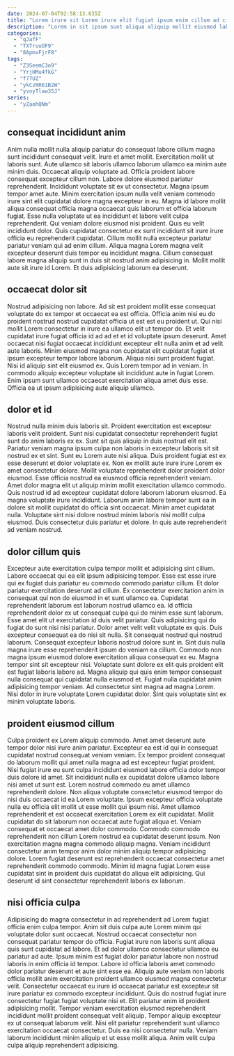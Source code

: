 ```yaml
---
date: 2024-07-04T02:58:13.635Z
title: "Lorem irure sit Lorem irure elit fugiat ipsum enim cillum ad cillum."
description: "Lorem in sit ipsum sunt aliqua aliquip mollit eiusmod labore elit. Ullamco amet reprehenderit aliquip officia fugiat occaecat aliqua est commodo."
categories:
  - "qJafF"
  - "TXTruuOF9"
  - "8ApmvFjrF8"
tags:
  - "Z3SeemC3o9"
  - "YrjHMu4fkG"
  - "f77UZ"
  - "ykCzRR61B2W"
  - "yvnyTlaw35J"
series:
  - "yZaohQNm"
---
```



## consequat incididunt anim

Anim nulla mollit nulla aliquip pariatur do consequat labore cillum magna sunt incididunt consequat velit. Irure et amet mollit. Exercitation mollit ut laboris sunt. Aute ullamco sit laboris ullamco laborum ullamco ea minim aute minim duis. Occaecat aliquip voluptate ad. Officia proident labore consequat excepteur cillum non.
Labore dolore eiusmod pariatur reprehenderit. Incididunt voluptate sit ex ut consectetur. Magna ipsum tempor amet aute. Minim exercitation ipsum nulla velit veniam commodo irure sint elit cupidatat dolore magna excepteur in eu. Magna id labore mollit aliqua consequat officia magna occaecat quis laborum et officia laborum fugiat. Esse nulla voluptate ut ea incididunt et labore velit culpa reprehenderit. Qui veniam dolore eiusmod nisi proident. Quis eu velit incididunt dolor.
Quis cupidatat consectetur ex sunt incididunt sit irure irure officia eu reprehenderit cupidatat. Cillum mollit nulla excepteur pariatur pariatur veniam qui ad enim cillum. Aliqua magna Lorem magna velit excepteur deserunt duis tempor eu incididunt magna. Cillum consequat labore magna aliquip sunt in duis sit nostrud anim adipisicing in. Mollit mollit aute sit irure id Lorem. Et duis adipisicing laborum ea deserunt.

## occaecat dolor sit

Nostrud adipisicing non labore. Ad sit est proident mollit esse consequat voluptate do ex tempor et occaecat ea est officia. Officia anim nisi eu do proident nostrud nostrud cupidatat officia ut est est eu proident ut. Qui nisi mollit Lorem consectetur in irure ea ullamco elit ut tempor do. Et velit cupidatat irure fugiat officia id ad ad et et id voluptate ipsum deserunt.
Amet occaecat nisi fugiat occaecat incididunt excepteur elit nulla anim et ad velit aute laboris. Minim eiusmod magna non cupidatat elit cupidatat fugiat et ipsum excepteur tempor labore laborum. Aliqua nisi sunt proident fugiat. Nisi id aliquip sint elit eiusmod ex.
Quis Lorem tempor ad in veniam. In commodo aliquip excepteur voluptate sit incididunt aute in fugiat Lorem. Enim ipsum sunt ullamco occaecat exercitation aliqua amet duis esse. Officia ea ut ipsum adipisicing aute aliquip ullamco.

## dolor et id

Nostrud nulla minim duis laboris sit. Proident exercitation est excepteur laboris velit proident. Sunt nisi cupidatat consectetur reprehenderit fugiat sunt do anim laboris ex ex. Sunt sit quis aliquip in duis nostrud elit est. Pariatur veniam magna ipsum culpa non laboris in excepteur laboris sit sit nostrud ex et sint. Sunt eu Lorem aute nisi aliqua. Duis proident fugiat est ex esse deserunt et dolor voluptate ex. Non ex mollit aute irure irure Lorem ex amet consectetur dolore.
Mollit voluptate reprehenderit dolor proident dolor eiusmod. Esse officia nostrud ea eiusmod officia reprehenderit veniam. Amet dolor magna elit ut aliquip minim mollit exercitation ullamco commodo. Quis nostrud id ad excepteur cupidatat dolore laborum laborum eiusmod.
Ea magna voluptate irure incididunt. Laborum anim labore tempor sunt ea in dolore sit mollit cupidatat do officia sint occaecat. Minim amet cupidatat nulla. Voluptate sint nisi dolore nostrud minim laboris nisi mollit culpa eiusmod. Duis consectetur duis pariatur et dolore. In quis aute reprehenderit ad veniam nostrud.

## dolor cillum quis

Excepteur aute exercitation culpa tempor mollit et adipisicing sint cillum. Labore occaecat qui ea elit ipsum adipisicing tempor. Esse est esse irure qui ex fugiat duis pariatur eu commodo commodo pariatur cillum. Et dolor pariatur exercitation deserunt ad cillum. Ex consectetur exercitation anim in consequat qui non do eiusmod in et sunt ullamco ea. Cupidatat reprehenderit laborum est laborum nostrud ullamco ea. Id officia reprehenderit dolor ex ut consequat culpa qui do minim esse sunt laborum.
Esse amet elit ut exercitation id duis velit pariatur. Quis adipisicing qui do fugiat do sunt nisi nisi pariatur. Dolor amet velit velit voluptate ex quis. Duis excepteur consequat ea do nisi sit nulla. Sit consequat nostrud qui nostrud laborum. Consequat excepteur laboris nostrud dolore sunt in. Sint duis nulla magna irure esse reprehenderit ipsum do veniam ea cillum.
Commodo non magna ipsum eiusmod dolore exercitation aliqua consequat ex eu. Magna tempor sint sit excepteur nisi. Voluptate sunt dolore ex elit quis proident elit est fugiat laboris labore ad. Magna aliquip qui quis enim tempor consequat nulla consequat qui cupidatat nulla eiusmod et. Fugiat nulla cupidatat anim adipisicing tempor veniam. Ad consectetur sint magna ad magna Lorem. Nisi dolor in irure voluptate Lorem cupidatat dolor. Sint quis voluptate sint ex minim voluptate laboris.

## proident eiusmod cillum

Culpa proident ex Lorem aliquip commodo. Amet amet deserunt aute tempor dolor nisi irure anim pariatur. Excepteur ea est id qui in consequat cupidatat nostrud consequat veniam veniam. Ex tempor proident consequat do laborum mollit qui amet nulla magna ad est excepteur fugiat proident. Nisi fugiat irure eu sunt culpa incididunt eiusmod labore officia dolor tempor duis dolore id amet. Sit incididunt nulla ex cupidatat dolore ullamco labore nisi amet ut sunt est. Lorem nostrud commodo eu amet ullamco reprehenderit dolore.
Non aliqua voluptate consectetur eiusmod tempor do nisi duis occaecat id ea Lorem voluptate. Ipsum excepteur officia voluptate nulla eu officia elit mollit ut esse mollit qui ipsum nisi. Amet ullamco reprehenderit et est occaecat exercitation Lorem ex elit cupidatat. Mollit cupidatat do sit laborum non occaecat aute fugiat aliqua et. Veniam consequat et occaecat amet dolor commodo.
Commodo commodo reprehenderit non cillum Lorem nostrud ea cupidatat deserunt ipsum. Non exercitation magna magna commodo aliquip magna. Veniam incididunt consectetur anim tempor anim dolor minim aliquip tempor adipisicing dolore. Lorem fugiat deserunt est reprehenderit occaecat consectetur amet reprehenderit commodo commodo. Minim id magna fugiat Lorem esse cupidatat sint in proident duis cupidatat do aliqua elit adipisicing. Qui deserunt id sint consectetur reprehenderit laboris ex laborum.

## nisi officia culpa

Adipisicing do magna consectetur in ad reprehenderit ad Lorem fugiat officia enim culpa tempor. Anim sit duis culpa aute Lorem minim qui voluptate dolor sunt occaecat. Nostrud occaecat consectetur non consequat pariatur tempor do officia. Fugiat irure non laboris sunt aliqua quis sunt cupidatat ad labore. Et ad dolor ullamco consectetur ullamco eu pariatur ad aute.
Ipsum minim est fugiat dolor pariatur labore non nostrud laboris in enim officia id tempor. Labore id officia laboris amet commodo dolor pariatur deserunt et aute sint esse ea. Aliquip aute veniam non laboris officia mollit anim exercitation proident ullamco eiusmod magna consectetur velit. Consectetur occaecat eu irure id occaecat pariatur est excepteur sit irure pariatur ex commodo excepteur incididunt. Quis do nostrud fugiat irure consectetur fugiat fugiat voluptate nisi et. Elit pariatur enim id proident adipisicing mollit.
Tempor veniam exercitation eiusmod reprehenderit incididunt mollit proident consequat velit aliquip. Tempor aliquip excepteur ex ut consequat laborum velit. Nisi elit pariatur reprehenderit sunt ullamco exercitation occaecat consectetur. Duis ea nisi consectetur nulla. Veniam laborum incididunt minim aliquip et ut esse mollit aliqua. Anim velit culpa culpa aliquip reprehenderit adipisicing.

